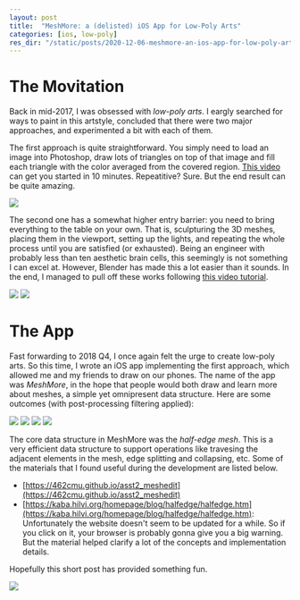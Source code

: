 ```yaml
---
layout: post
title:  "MeshMore: a (delisted) iOS App for Low-Poly Arts"
categories: [ios, low-poly]
res_dir: "/static/posts/2020-12-06-meshmore-an-ios-app-for-low-poly-arts"
---
```


# The Movitation

Back in mid-2017, I was obsessed with *low-poly arts*. I eargly searched for ways to paint in this artstyle, concluded that there were two major approaches, and experimented a bit with each of them.

The first approach is quite straightforward. You simply need to load an image into Photoshop, draw lots of triangles on top of that image and fill each triangle with the color averaged from the covered region. [This video](https://www.youtube.com/watch?v=oQf6ivOgoMs) can get you started in 10 minutes. Repeatitive? Sure. But the end result can be quite amazing.

![]({{page.res_dir}}/ps-horse.png)

The second one has a somewhat higher entry barrier: you need to bring everything to the table on your own. That is, sculpturing the 3D meshes, placing them in the viewport, setting up the lights, and repeating the whole process until you are satisfied (or exhausted). Being an engineer with probably less than ten aesthetic brain cells, this seemingly is not something I can excel at. However, Blender has made this a lot easier than it sounds. In the end, I managed to pull off these works following [this video tutorial](https://www.youtube.com/watch?v=JjW6r10Mlqs).

![]({{page.res_dir}}/rhino.jpg)
![]({{page.res_dir}}/got-drogon.png)

# The App

Fast forwarding to 2018 Q4, I once again felt the urge to create low-poly arts. So this time, I wrote an iOS app implementing the first approach, which allowed me and my friends to draw on our phones. The name of the app was *MeshMore*, in the hope that people would both draw and learn more about meshes, a simple yet omnipresent data structure. Here are some outcomes (with post-processing filtering applied):

![]({{page.res_dir}}/reindeer.jpg)
![]({{page.res_dir}}/iceage-diego.jpg)
![]({{page.res_dir}}/ny-sol.jpg)
![]({{page.res_dir}}/horse-mbp.jpg)

The core data structure in MeshMore was the *half-edge mesh*. This is a very efficient data structure to support operations like travesing the adjacent elements in the mesh, edge splitting and collapsing, etc. Some of the materials that I found useful during the development are listed below.

* [https://462cmu.github.io/asst2_meshedit](https://462cmu.github.io/asst2_meshedit)
* [https://kaba.hilvi.org/homepage/blog/halfedge/halfedge.htm](https://kaba.hilvi.org/homepage/blog/halfedge/halfedge.htm): Unfortunately the website doesn't seem to be updated for a while. So if you click on it, your browser is probably gonna give you a big warning. But the material helped clarify a lot of the concepts and implementation details.

Hopefully this short post has provided something fun.

![]({{page.res_dir}}/zootopia-sloth.jpg)
